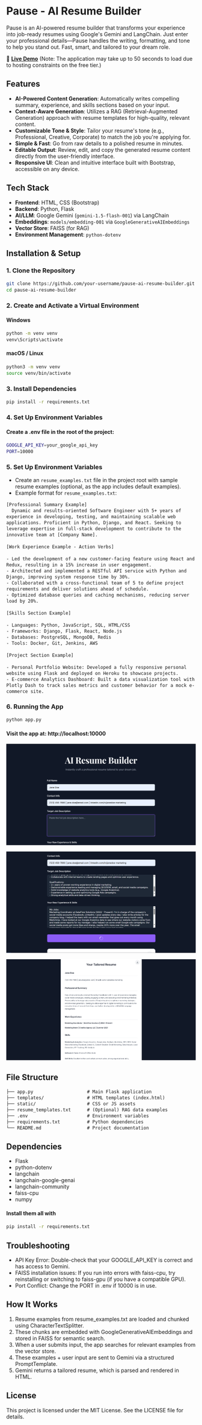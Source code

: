 # Pause - AI Resume Builder

Pause is an AI-powered resume builder that transforms your experience into job-ready resumes using Google's Gemini and LangChain. Just enter your professional details—Pause handles the writing, formatting, and tone to help you stand out. Fast, smart, and tailored to your dream role.

🔗 **[Live Demo](https://pause-33il.onrender.com/)** (Note: The application may take up to 50 seconds to load due to hosting constraints on the free tier.)

## Features

- **AI-Powered Content Generation**: Automatically writes compelling summary, experience, and skills sections based on your input.
- **Context-Aware Generation**: Utilizes a RAG (Retrieval-Augmented Generation) approach with resume templates for high-quality, relevant content.
- **Customizable Tone & Style**: Tailor your resume's tone (e.g., Professional, Creative, Corporate) to match the job you're applying for.
- **Simple & Fast**: Go from raw details to a polished resume in minutes.
- **Editable Output**: Review, edit, and copy the generated resume content directly from the user-friendly interface.
- **Responsive UI**: Clean and intuitive interface built with Bootstrap, accessible on any device.

## Tech Stack

- **Frontend**: HTML, CSS (Bootstrap)
- **Backend**: Python, Flask
- **AI/LLM**: Google Gemini (`gemini-1.5-flash-001`) via LangChain
- **Embeddings**: `models/embedding-001` via `GoogleGenerativeAIEmbeddings`
- **Vector Store**: FAISS (for RAG)
- **Environment Management**: `python-dotenv`

## Installation & Setup

### 1. Clone the Repository

```bash
git clone https://github.com/your-username/pause-ai-resume-builder.git
cd pause-ai-resume-builder
```

### 2. Create and Activate a Virtual Environment

#### Windows

```bash
python -m venv venv
venv\Scripts\activate
```

#### macOS / Linux

```bash
python3 -m venv venv
source venv/bin/activate
```

### 3. Install Dependencies

```bash
pip install -r requirements.txt
```

### 4. Set Up Environment Variables

#### Create a .env file in the root of the project:

```bash
GOOGLE_API_KEY=your_google_api_key
PORT=10000
```

### 5. Set Up Environment Variables

- Create an `resume_examples.txt` file in the project root with sample resume examples (optional, as the app includes default examples).
- Example format for `resume_examples.txt`:
```
[Professional Summary Example]
  Dynamic and results-oriented Software Engineer with 5+ years of experience in developing, testing, and maintaining scalable web applications. Proficient in Python, Django, and React. Seeking to leverage expertise in full-stack development to contribute to the innovative team at [Company Name].

[Work Experience Example - Action Verbs]

- Led the development of a new customer-facing feature using React and Redux, resulting in a 15% increase in user engagement.
- Architected and implemented a RESTful API service with Python and Django, improving system response time by 30%.
- Collaborated with a cross-functional team of 5 to define project requirements and deliver solutions ahead of schedule.
- Optimized database queries and caching mechanisms, reducing server load by 20%.

[Skills Section Example]

- Languages: Python, JavaScript, SQL, HTML/CSS
- Frameworks: Django, Flask, React, Node.js
- Databases: PostgreSQL, MongoDB, Redis
- Tools: Docker, Git, Jenkins, AWS

[Project Section Example]

- Personal Portfolio Website: Developed a fully responsive personal website using Flask and deployed on Heroku to showcase projects.
- E-commerce Analytics Dashboard: Built a data visualization tool with Plotly Dash to track sales metrics and customer behavior for a mock e-commerce site.
```

### 6. Running the App

```bash
python app.py
```

#### Visit the app at: http://localhost:10000

![Form Interface](screenshots/output/Pic1.png)

![Form Interface Part2](screenshots/output/Pic2.png)

![Generated Resume](screenshots/output/Pic3.png)

## File Structure

```
├── app.py                    # Main Flask application
├── templates/                # HTML templates (index.html)
├── static/                   # CSS or JS assets
├── resume_templates.txt      # (Optional) RAG data examples
├── .env                      # Environment variables
├── requirements.txt          # Python dependencies
└── README.md                 # Project documentation
```

## Dependencies

- Flask
- python-dotenv
- langchain
- langchain-google-genai
- langchain-community
- faiss-cpu
- numpy

#### Install them all with

```bash
pip install -r requirements.txt
```

## Troubleshooting

- API Key Error: Double-check that your GOOGLE_API_KEY is correct and has access to Gemini.
- FAISS installation issues: If you run into errors with faiss-cpu, try reinstalling or switching to faiss-gpu (if you have a compatible GPU).
- Port Conflict: Change the PORT in .env if 10000 is in use.

## How It Works

1. Resume examples from resume_examples.txt are loaded and chunked using CharacterTextSplitter.
2. These chunks are embedded with GoogleGenerativeAIEmbeddings and stored in FAISS for semantic search.
3. When a user submits input, the app searches for relevant examples from the vector store.
4. These examples + user input are sent to Gemini via a structured PromptTemplate.
5. Gemini returns a tailored resume, which is parsed and rendered in HTML.

## License

This project is licensed under the MIT License. See the LICENSE file for details.
